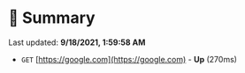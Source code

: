 # 📖 Summary
Last updated: **9/18/2021, 1:59:58 AM**

- `GET` [https://google.com](https://google.com) - **Up** (270ms)
